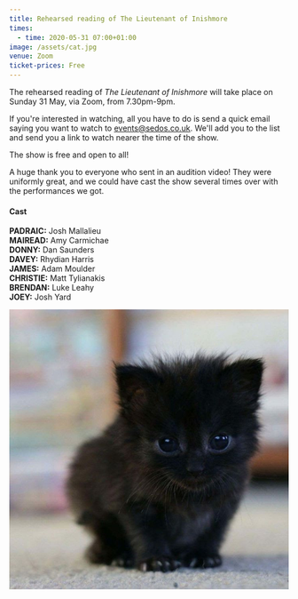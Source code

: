 ```yaml
---
title: Rehearsed reading of The Lieutenant of Inishmore
times:
  - time: 2020-05-31 07:00+01:00
image: /assets/cat.jpg
venue: Zoom
ticket-prices: Free
---
```

The rehearsed reading of *The Lieutenant of Inishmore* will take place on Sunday 31 May, via Zoom, from 7.30pm-9pm.

If you're interested in watching, all you have to do is send a quick email saying you want to watch to events@sedos.co.uk. We'll add you to the list and send you a link to watch nearer the time of the show. 

The show is free and open to all!

A huge thank you to everyone who sent in an audition video! They were uniformly great, and we could have cast the show several times over with the performances we got. 

#### **Cast**

**PADRAIC:** Josh Mallalieu \
**MAIREAD:** Amy Carmichae\
**DONNY:** Dan Saunders \
**DAVEY:** Rhydian Harris \
**JAMES:** Adam Moulder \
**CHRISTIE:** Matt Tylianakis \
**BRENDAN:** Luke Leahy \
**JOEY:** Josh Yard

![](/assets/cat.jpg)